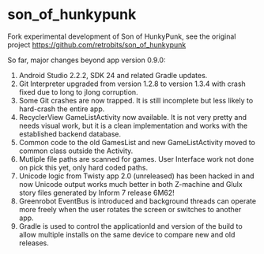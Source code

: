 # son_of_hunkypunk

Fork experimental development of Son of HunkyPunk, see the original project https://github.com/retrobits/son_of_hunkypunk

So far, major changes beyond app version 0.9.0:

1. Android Studio 2.2.2, SDK 24 and related Gradle updates.
2. Git Interpreter upgraded from version 1.2.8 to version 1.3.4 with crash fixed due to long to jlong corruption.
3. Some Git crashes are now trapped. It is still incomplete but less likely to hard-crash the entire app.
4. RecyclerView GameListActivity now available. It is not very pretty and needs visual work, but it is a clean implementation and works with the established backend database.
5. Common code to the old GamesList and new GameListActivity moved to common class outside the Activity.
6. Mutliple file paths are scanned for games. User Interface work not done on pick this yet, only hard coded paths.
7. Unicode logic from Twisty app 2.0 (unreleased) has been hacked in and now Unicode output works much better in both Z-machine and Glulx story files generated by Inform 7 release 6M62!
8. Greenrobot EventBus is introduced and background threads can operate more freely when the user rotates the screen or switches to another app.
9. Gradle is used to control the applicationId and version of the build to allow multiple installs on the same device to compare new and old releases.
